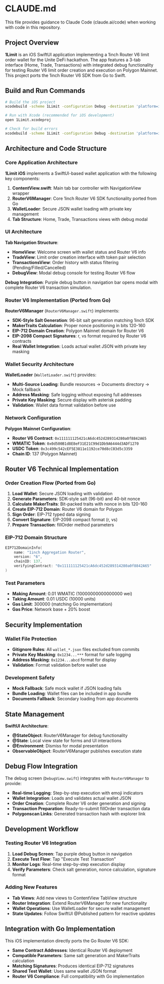 # CLAUDE.md

This file provides guidance to Claude Code (claude.ai/code) when working with code in this repository.

## Project Overview

**1Limit** is an iOS SwiftUI application implementing a 1inch Router V6 limit order wallet for the Unite DeFi hackathon. The app features a 3-tab interface (Home, Trade, Transactions) with integrated debug functionality for testing Router V6 limit order creation and execution on Polygon Mainnet. This project ports the 1inch Router V6 SDK from Go to Swift.

## Build and Run Commands

```bash
# Build the iOS project
xcodebuild -scheme 1Limit -configuration Debug -destination 'platform=iOS Simulator,name=iPhone 15 Pro' build

# Run with Xcode (recommended for iOS development)
open 1Limit.xcodeproj

# Check for build errors
xcodebuild -scheme 1Limit -configuration Debug -destination 'platform=iOS Simulator,name=iPhone 15 Pro' build 2>&1 | grep -A 5 -B 5 "error:"
```

## Architecture and Code Structure

### Core Application Architecture

**1Limit iOS** implements a SwiftUI-based wallet application with the following key components:

1. **ContentView.swift**: Main tab bar controller with NavigationView wrapper
2. **RouterV6Manager**: Core 1inch Router V6 SDK functionality ported from Go
3. **WalletLoader**: Secure JSON wallet loading with private key management
4. **Tab Structure**: Home, Trade, Transactions views with debug modal

### UI Architecture

**Tab Navigation Structure**:
- **HomeView**: Welcome screen with wallet status and Router V6 info
- **TradeView**: Limit order creation interface with token pair selection
- **TransactionsView**: Order history with status filtering (Pending/Filled/Cancelled)
- **DebugView**: Modal debug console for testing Router V6 flow

**Debug Integration**: Purple debug button in navigation bar opens modal with complete Router V6 transaction simulation.

### Router V6 Implementation (Ported from Go)

**RouterV6Manager** (`RouterV6Manager.swift`) implements:
- **SDK-Style Salt Generation**: 96-bit salt generation matching 1inch SDK
- **MakerTraits Calculation**: Proper nonce positioning in bits 120-160
- **EIP-712 Domain Creation**: Polygon Mainnet domain for Router V6
- **EIP-2098 Compact Signatures**: r, vs format required by Router V6 contracts
- **Real Wallet Integration**: Loads actual wallet JSON with private key masking

### Wallet Security Architecture

**WalletLoader** (`WalletLoader.swift`) provides:
- **Multi-Source Loading**: Bundle resources → Documents directory → Mock fallback
- **Address Masking**: Safe logging without exposing full addresses
- **Private Key Masking**: Secure display with asterisk padding
- **Validation**: Wallet data format validation before use

### Network Configuration

**Polygon Mainnet Configuration**:
- **Router V6 Contract**: `0x111111125421cA6dc452d289314280a0f8842A65`
- **WMATIC Token**: `0x0d500B1d8E8eF31E21C99d1Db9A6444d3ADf1270`
- **USDC Token**: `0x3c499c542cEF5E3811e1192ce70d8cC03d5c3359`
- **Chain ID**: 137 (Polygon Mainnet)

## Router V6 Technical Implementation

### Order Creation Flow (Ported from Go)

1. **Load Wallet**: Secure JSON loading with validation
2. **Generate Parameters**: SDK-style salt (96-bit) and 40-bit nonce
3. **Calculate MakerTraits**: Bit-packed traits with nonce in bits 120-160
4. **Create EIP-712 Domain**: Router V6 domain for Polygon
5. **Sign Order**: EIP-712 typed data signing
6. **Convert Signature**: EIP-2098 compact format (r, vs)
7. **Prepare Transaction**: fillOrder method parameters

### EIP-712 Domain Structure
```swift
EIP712DomainInfo(
    name: "1inch Aggregation Router",
    version: "6", 
    chainID: 137,
    verifyingContract: "0x111111125421cA6dc452d289314280a0f8842A65"
)
```

### Test Parameters
- **Making Amount**: 0.01 WMATIC (10000000000000000 wei)
- **Taking Amount**: 0.01 USDC (10000 units)
- **Gas Limit**: 300000 (matching Go implementation)
- **Gas Price**: Network base + 20% boost

## Security Implementation

### Wallet File Protection
- **Gitignore Rules**: All `wallet_*.json` files excluded from commits
- **Private Key Masking**: `0x1234...***` format for safe logging
- **Address Masking**: `0x1234...abcd` format for display
- **Validation**: Format validation before wallet use

### Development Safety
- **Mock Fallback**: Safe mock wallet if JSON loading fails
- **Bundle Loading**: Wallet files can be included in app bundle
- **Documents Fallback**: Secondary loading from app documents

## State Management

**SwiftUI Architecture**:
- **@StateObject**: RouterV6Manager for debug functionality
- **@State**: Local view state for forms and UI interactions
- **@Environment**: Dismiss for modal presentation
- **ObservableObject**: RouterV6Manager publishes execution state

## Debug Flow Integration

The debug screen (`DebugView.swift`) integrates with `RouterV6Manager` to provide:
- **Real-time Logging**: Step-by-step execution with emoji indicators
- **Wallet Integration**: Loads and validates actual wallet JSON
- **Order Creation**: Complete Router V6 order generation and signing
- **Transaction Preparation**: Ready-to-submit fillOrder transaction data
- **Polygonscan Links**: Generated transaction hash with explorer link

## Development Workflow

### Testing Router V6 Integration
1. **Load Debug Screen**: Tap purple debug button in navigation
2. **Execute Test Flow**: Tap "Execute Test Transaction"
3. **Monitor Logs**: Real-time step-by-step execution display
4. **Verify Parameters**: Check salt generation, nonce calculation, signature format

### Adding New Features
- **Tab Views**: Add new views to ContentView TabView structure
- **Router Integration**: Extend RouterV6Manager for new functionality
- **Wallet Operations**: Use WalletLoader for secure wallet management
- **State Updates**: Follow SwiftUI @Published pattern for reactive updates

## Integration with Go Implementation

This iOS implementation directly ports the Go Router V6 SDK:
- **Same Contract Addresses**: Identical Router V6 deployment
- **Compatible Parameters**: Same salt generation and MakerTraits calculation  
- **Matching Signatures**: Produces identical EIP-712 signatures
- **Shared Test Wallet**: Uses same wallet JSON format
- **Router V6 Compliance**: Full compatibility with Go implementation